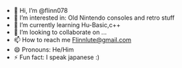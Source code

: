 - 👋 Hi, I’m @flinn078
- 👀 I’m interested in: Old Nintendo consoles and retro stuff
- 🌱 I’m currently learning Hu-Basic,c++
- 💞️ I’m looking to collaborate on ...
- 📫 How to reach me Flinnlute@gmail.com
- 😄 Pronouns: He/Him
- ⚡ Fun fact: I speak japanese :)

<!---
flinn078/flinn078 is a ✨ special ✨ repository because its `README.md` (this file) appears on your GitHub profile.
You can click the Preview link to take a look at your changes.
--->
